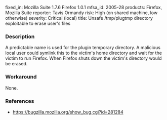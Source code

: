 fixed_in: Mozilla Suite 1.7.6
          Firefox 1.0.1
mfsa_id: 2005-28
products: Firefox, Mozilla Suite
reporter: Tavis Ormandy
risk: High (on shared machine, low otherwise)
severity: Critical (local)
title: Unsafe /tmp/plugtmp directory exploitable to erase user's files

<h3>Description</h3>

<p>A predictable name is used for the plugin temporary directory. A malicious
local user could symlink this to the victim's home directory and wait for
the victim to run Firefox. When Firefox shuts down the victim's directory
would be erased.</p>

<h3>Workaround</h3>

<p>None.</p>

<h3>References</h3>

<ul>
<li><a href="https://bugzilla.mozilla.org/show_bug.cgi?id=281284">
https://bugzilla.mozilla.org/show_bug.cgi?id=281284</a></li>
</ul>



